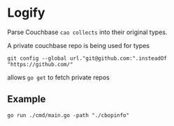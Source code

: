 # Logify

Parse Couchbase `cao collects` into their original types.


A private couchbase repo is being used for types

```
git config --global url."git@github.com:".insteadOf "https://github.com/"
```

allows `go get` to fetch private repos

## Example

`go run ./cmd/main.go -path "./cbopinfo"`


